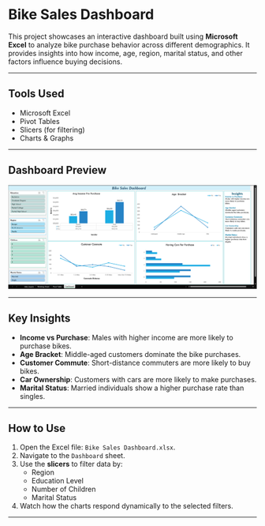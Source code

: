 # Bike Sales Dashboard

This project showcases an interactive dashboard built using **Microsoft Excel** to analyze bike purchase behavior across different demographics. It provides insights into how income, age, region, marital status, and other factors influence buying decisions.

---

## Tools Used

- Microsoft Excel
- Pivot Tables
- Slicers (for filtering)
- Charts & Graphs

---

## Dashboard Preview

![Dashboard Screenshot](Dashboard_Image.png)

---

## Key Insights

- **Income vs Purchase**: Males with higher income are more likely to purchase bikes.
- **Age Bracket**: Middle-aged customers dominate the bike purchases.
- **Customer Commute**: Short-distance commuters are more likely to buy bikes.
- **Car Ownership**: Customers with cars are more likely to make purchases.
- **Marital Status**: Married individuals show a higher purchase rate than singles.

---

## How to Use

1. Open the Excel file: `Bike Sales Dashboard.xlsx`.
2. Navigate to the `Dashboard` sheet.
3. Use the **slicers** to filter data by:
   - Region
   - Education Level
   - Number of Children
   - Marital Status
4. Watch how the charts respond dynamically to the selected filters.

---

